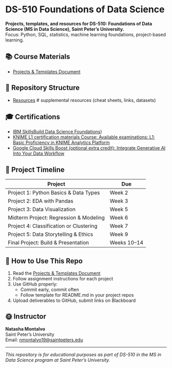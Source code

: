 # DS-510 Foundations of Data Science

**Projects, templates, and resources for DS-510: Foundations of Data Science (MS in Data Science), Saint Peter’s University.**  
Focus: Python, SQL, statistics, machine learning foundations, project-based learning.

## 📚 Course Materials

- [Projects & Templates Document](ds510-projects-and-templates.md)

## 📂 Repository Structure

- [Resources](ds510-resources.md)     # supplemental resources (cheat sheets, links, datasets)

## 🎓 Certifications

- [IBM SkillsBuild Data Science Foundations](https://students.yourlearning.ibm.com/activity/PLAN-F0DF852C4003))
- [KNIME L1 certification materials Course: Available examinations: L1: Basic Proficiency in KNIME Analytics Platform](https://www.knime.com/certification-program)
- [Google Cloud Skills Boost (optional extra credit): Integrate Generative AI Into Your Data Workflow](https://www.cloudskillsboost.google/paths/1281)


## 📅 Project Timeline

| Project                                    | Due        |
|--------------------------------------------|------------|
| Project 1: Python Basics & Data Types      | Week 2     |
| Project 2: EDA with Pandas                 | Week 3     |
| Project 3: Data Visualization              | Week 5     |
| Midterm Project: Regression & Modeling     | Week 6     |
| Project 4: Classification or Clustering    | Week 7     |
| Project 5: Data Storytelling & Ethics      | Week 9     |
| Final Project: Build & Presentation        | Weeks 10–14 |


## 📢 How to Use This Repo

1. Read the [Projects & Templates Document](templates/ds510-projects-and-templates.md)
2. Follow assignment instructions for each project
3. Use GitHub properly:
    - Commit early, commit often
    - Follow template for README.md in your project repos
4. Upload deliverables to GitHub, submit links on Blackboard

##  🌞 Instructor

**Natasha Montalvo**  
Saint Peter’s University  
Email: nmontalvo19@saintpeters.edu

---

_This repository is for educational purposes as part of DS-510 in the MS in Data Science program at Saint Peter’s University._
